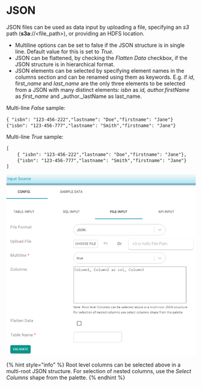 # JSON

JSON files can be used as data input by uploading a file, specifying an _s3_ path \(**s3a**://&lt;file\_path&gt;\), or providing an HDFS location. 

* Multiline options can be set to false if the JSON structure is in single line. Default value for this is set to _True._
* JSON can be flattened, by checking the _Flatten Data_ checkbox, if the JSON structure is in hierarchical format. 
* JSON elements can be selected by specifying element names in the columns section and can be renamed using them as keywords. E.g. if _id_, first\__name_ and _last\_name_ are the only three elements to be selected from a JSON with many distinct elements: _isbn_ as _id, author.firstName_ as _first\_name_ and  _author._lastName as last\_name.

Multi-line _False_ sample:

```text
{ "isbn": "123-456-222","lastname": "Doe","firstname": "Jane"}
{"isbn": "123-456-777","lastname": "Smith","firstname": "Jane"}
```

Multi-line _True_ sample:

```text
[
	{ "isbn": "123-456-222","lastname": "Doe","firstname": "Jane"},
	{"isbn": "123-456-777","lastname": "Smith","firstname": "Jane"}
]
```

![](../../../../../.gitbook/assets/json-file_input.png)



{% hint style="info" %}
Root level columns can be selected above in a multi-root JSON structure. For selection of nested columns, use the _Select Columns_ shape from the palette.
{% endhint %}

